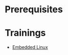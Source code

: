 # Prerequisites

# Trainings

- [Embedded Linux](https://theiotlearninginitiative.gitbooks.io/embedded-linux/)
